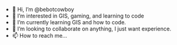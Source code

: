 - 👋 Hi, I’m @bebotcowboy
- 👀 I’m interested in GIS, gaming, and learning to code
- 🌱 I’m currently learning GIS and how to code.
- 💞️ I’m looking to collaborate on anything, I just want experience.
- 📫 How to reach me...

<!---
bebotcowboy/bebotcowboy is a ✨ special ✨ repository because its `README.md` (this file) appears on your GitHub profile.
You can click the Preview link to take a look at your changes.
--->
